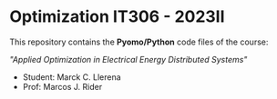 <h1>Optimization IT306 - 2023II</h1>

This repository contains the <b>Pyomo/Python</b> code files of the course:

 <i>"Applied Optimization in Electrical Energy Distributed Systems"</i>

- Student: Marck C. Llerena
- Prof: Marcos J. Rider

